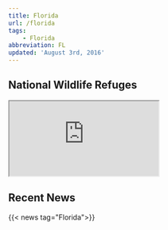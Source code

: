 ```yaml
---
title: Florida
url: /florida
tags:
    - Florida
abbreviation: FL
updated: 'August 3rd, 2016'
---
```


## National Wildlife Refuges
<iframe src="https://usfws.github.io/southeast-mega-map/?state=FL&layers=Refuges" class="state-map"></iframe>

## Recent News
{{< news tag="Florida">}}
